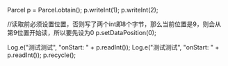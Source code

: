 Parcel p = Parcel.obtain();
p.writeInt(1);
p.writeInt(2);

//读取前必须设置位置，否则写了两个int即8个字节，那么当前位置是9，则会从第9位置开始读，所以要先设为0
p.setDataPosition(0);

Log.e("测试测试", "onStart: " + p.readInt());
Log.e("测试测试", "onStart: " + p.readInt());
p.recycle();